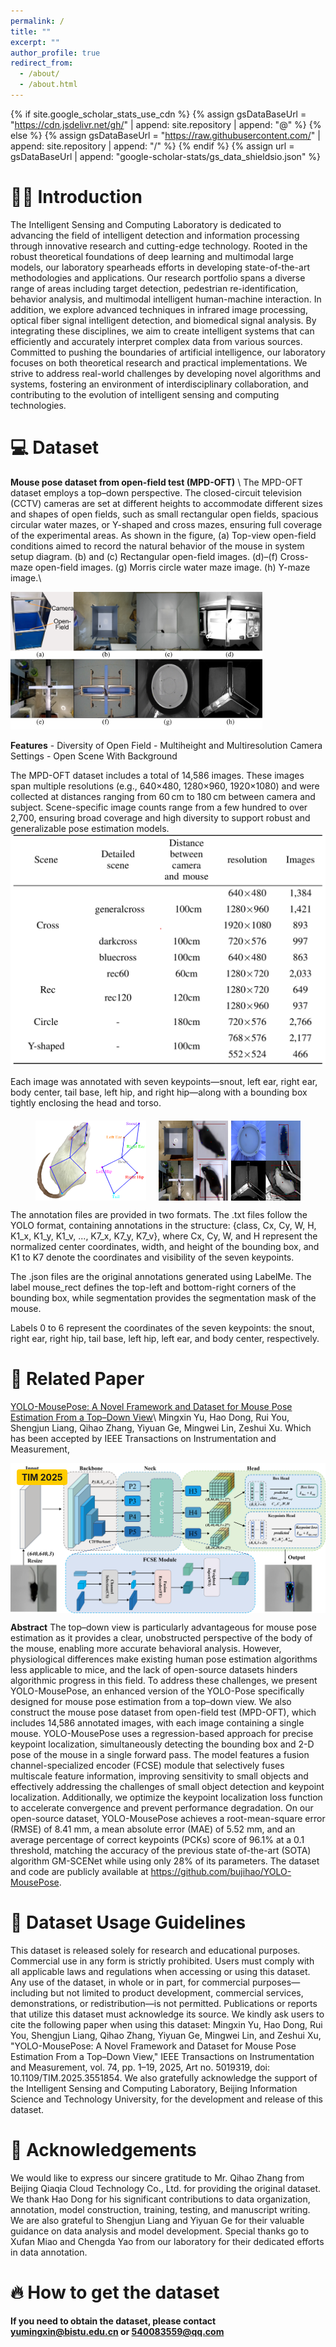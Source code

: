 ```yaml
---
permalink: /
title: ""
excerpt: ""
author_profile: true
redirect_from: 
  - /about/
  - /about.html
---
```


{% if site.google_scholar_stats_use_cdn %}
{% assign gsDataBaseUrl = "https://cdn.jsdelivr.net/gh/" | append: site.repository | append: "@" %}
{% else %}
{% assign gsDataBaseUrl = "https://raw.githubusercontent.com/" | append: site.repository | append: "/" %}
{% endif %}
{% assign url = gsDataBaseUrl | append: "google-scholar-stats/gs_data_shieldsio.json" %}

<!-- <span class='anchor' id='about-me'></span> -->

# 👨‍🔬 Introduction
The Intelligent Sensing and Computing Laboratory is dedicated to advancing the field of intelligent detection and information processing through innovative research and cutting-edge technology. Rooted in the robust theoretical foundations of deep learning and multimodal large models, our laboratory spearheads efforts in developing state-of-the-art methodologies and applications.
Our research portfolio spans a diverse range of areas including target detection, pedestrian re-identification, behavior analysis, and multimodal intelligent human-machine interaction. In addition, we explore advanced techniques in infrared image processing, optical fiber signal intelligent detection, and biomedical signal analysis. By integrating these disciplines, we aim to create intelligent systems that can efficiently and accurately interpret complex data from various sources.
Committed to pushing the boundaries of artificial intelligence, our laboratory focuses on both theoretical research and practical implementations. We strive to address real-world challenges by developing novel algorithms and systems, fostering an environment of interdisciplinary collaboration, and contributing to the evolution of intelligent sensing and computing technologies.

# 💻 Dataset 

  **Mouse pose dataset from open-field test (MPD-OFT)** \\ 
    The MPD-OFT dataset employs a top–down perspective. The closed-circuit television (CCTV) cameras are set
    at different heights to accommodate different sizes and shapes
    of open fields, such as small rectangular open fields, spacious
    circular water mazes, or Y-shaped and cross mazes, ensuring
    full coverage of the experimental areas. As shown in the figure,
    (a) Top-view open-field conditions aimed to record the natural behavior of the mouse in system setup diagram. (b) and
    (c) Rectangular open-field images. (d)–(f) Cross-maze open-field images.
    (g) Morris circle water maze image. (h) Y-maze image.\\

<img src="images/fig3.png" alt="Lab Team" width="80%">

  **Features**
    - Diversity of Open Field
    - Multiheight and Multiresolution Camera Settings
    - Open Scene With Background

The MPD-OFT dataset includes a total of 14,586 images. These images span multiple resolutions (e.g., 640×480, 1280×960, 1920×1080) and were collected at distances ranging from 60 cm to 180 cm between camera and subject. Scene-specific image counts range from a few hundred to over 2,700, ensuring broad coverage and high diversity to support robust and generalizable pose estimation models.
<img src="images/tab1.png" alt="Lab Team" width="100%">

Each image was annotated with seven keypoints—snout, left ear, right ear, body center, tail base, left hip, and right hip—along with a bounding box tightly enclosing the head and torso.
<div style="display: flex; justify-content: center; gap: 20px; margin-top: 20px;">
  <img src="images/fig4.png" alt="Image 1" style="width: 35%;">
  <img src="images/fig5.png" alt="Image 2" style="width: 45%;">
</div>

The annotation files are provided in two formats. The .txt files follow the YOLO format, containing annotations in the structure:
{class, Cx, Cy, W, H, K1_x, K1_y, K1_v, ..., K7_x, K7_y, K7_v},
where Cx, Cy, W, and H represent the normalized center coordinates, width, and height of the bounding box, and K1 to K7 denote the coordinates and visibility of the seven keypoints.

The .json files are the original annotations generated using LabelMe. The label mouse_rect defines the top-left and bottom-right corners of the bounding box, while segmentation provides the segmentation mask of the mouse. 

Labels 0 to 6 represent the coordinates of the seven keypoints: the snout, right ear, right hip, tail base, left hip, left ear, and body center, respectively.



# 📝 Related Paper 

  [YOLO-MousePose: A Novel Framework and Dataset for Mouse Pose Estimation From a Top–Down View](https://ieeexplore.ieee.org/document/10929680)\\
  Mingxin Yu, Hao Dong, Rui You, Shengjun Liang, Qihao Zhang, Yiyuan Ge, Mingwei Lin, Zeshui Xu. Which has been accepted by IEEE Transactions on Instrumentation and Measurement,
<div class='paper-box' style="position: relative;">
  <img src="images/fig7.png" alt="sym" style="width: 100%; height: auto; display: block;">
  <div class="badge" style="
    position: absolute;
    top: 10px;
    left: 10px;
    background: #ffcc00;
    padding: 4px 8px;
    font-weight: bold;
    border-radius: 4px;
    font-size: 14px;
  ">
    TIM 2025
  </div>
  <div class='paper-box-text' markdown="1">
    <!-- Your text here -->
  </div>
</div>

**Abstract**
    The top–down view is particularly advantageous
    for mouse pose estimation as it provides a clear, unobstructed
    perspective of the body of the mouse, enabling more accurate
    behavioral analysis. However, physiological differences make
    existing human pose estimation algorithms less applicable to
    mice, and the lack of open-source datasets hinders algorithmic
    progress in this field. To address these challenges, we present
    YOLO-MousePose, an enhanced version of the YOLO-Pose
    specifically designed for mouse pose estimation from a top–down
    view. We also construct the mouse pose dataset from open-field
    test (MPD-OFT), which includes 14,586 annotated images, with
    each image containing a single mouse. YOLO-MousePose uses
    a regression-based approach for precise keypoint localization,
    simultaneously detecting the bounding box and 2-D pose of the
    mouse in a single forward pass. The model features a fusion
    channel-specialized encoder (FCSE) module that selectively fuses
    multiscale feature information, improving sensitivity to small
    objects and effectively addressing the challenges of small object
    detection and keypoint localization. Additionally, we optimize the
    keypoint localization loss function to accelerate convergence and
    prevent performance degradation. On our open-source dataset,
    YOLO-MousePose achieves a root-mean-square error (RMSE)
    of 8.41 mm, a mean absolute error (MAE) of 5.52 mm, and an
    average percentage of correct keypoints (PCKs) score of 96.1%
    at a 0.1 threshold, matching the accuracy of the previous state
    of-the-art (SOTA) algorithm GM-SCENet while using only 28%
    of its parameters. The dataset and code are publicly available at
    https://github.com/bujihao/YOLO-MousePose.


<!-- <div class='paper-box'><div class='paper-box-image'><div><div class="badge">TIM 2025</div><img src='images/fig7.png' alt="sym" width="100%"></div></div>
<div class='paper-box-text' markdown="1">

[YOLO-MousePose: A Novel Framework and Dataset for Mouse Pose Estimation From a Top–Down View](https://ieeexplore.ieee.org/document/10929680)\\
Mingxin Yu, Hao Dong, Rui You, Shengjun Liang, Qihao Zhang, Yiyuan Ge, Mingwei Lin，Zeshui Xu\\
**Abstract**
The top–down view is particularly advantageous
for mouse pose estimation as it provides a clear, unobstructed
perspective of the body of the mouse, enabling more accurate
behavioral analysis. However, physiological differences make
existing human pose estimation algorithms less applicable to
mice, and the lack of open-source datasets hinders algorithmic
progress in this field. To address these challenges, we present
YOLO-MousePose, an enhanced version of the YOLO-Pose
specifically designed for mouse pose estimation from a top–down
view. We also construct the mouse pose dataset from open-field
test (MPD-OFT), which includes 14 586 annotated images, with
each image containing a single mouse. YOLO-MousePose uses
a regression-based approach for precise keypoint localization,
simultaneously detecting the bounding box and 2-D pose of the
mouse in a single forward pass. The model features a fusion
channel-specialized encoder (FCSE) module that selectively fuses
multiscale feature information, improving sensitivity to small
objects and effectively addressing the challenges of small object
detection and keypoint localization. Additionally, we optimize the
keypoint localization loss function to accelerate convergence and
prevent performance degradation. On our open-source dataset,
YOLO-MousePose achieves a root-mean-square error (RMSE)
of 8.41 mm, a mean absolute error (MAE) of 5.52 mm, and an
average percentage of correct keypoints (PCKs) score of 96.1%
at a 0.1 threshold, matching the accuracy of the previous stateof-the-art (SOTA) algorithm GM-SCENet while using only 28%
of its parameters. The dataset and code are publicly available at
https://github.com/bujihao/YOLO-MousePose.
</div>
</div> -->


# 📖 Dataset Usage Guidelines
This dataset is released solely for research and educational purposes. Commercial use in any form is strictly prohibited. Users must comply with all applicable laws and regulations when accessing or using this dataset. Any use of the dataset, in whole or in part, for commercial purposes—including but not limited to product development, commercial services, demonstrations, or redistribution—is not permitted. Publications or reports that utilize this dataset must acknowledge its source.
We kindly ask users to cite the following paper when using this dataset:
Mingxin Yu, Hao Dong, Rui You, Shengjun Liang, Qihao Zhang, Yiyuan Ge, Mingwei Lin, and Zeshui Xu,
"YOLO-MousePose: A Novel Framework and Dataset for Mouse Pose Estimation From a Top–Down View,"
IEEE Transactions on Instrumentation and Measurement, vol. 74, pp. 1–19, 2025, Art no. 5019319,
doi: 10.1109/TIM.2025.3551854.
We also gratefully acknowledge the support of the Intelligent Sensing and Computing Laboratory, Beijing Information Science and Technology University, for the development and release of this dataset.


# 💬 Acknowledgements
We would like to express our sincere gratitude to Mr. Qihao Zhang from Beijing Qiaqia Cloud Technology Co., Ltd. for providing the original dataset. We thank Hao Dong for his significant contributions to data organization, annotation, model construction, training, testing, and manuscript writing. We are also grateful to Shengjun Liang and Yiyuan Ge for their valuable guidance on data analysis and model development. Special thanks go to Xufan Miao and Chengda Yao from our laboratory for their dedicated efforts in data annotation.

# 🔥 How to get the dataset
**If you need to obtain the dataset, please contact [yumingxin@bistu.edu.cn](yumingxin@bistu.edu.cn) or [540083559@qq.com](540083559@qq.com)**

<script type="text/javascript" src="//rf.revolvermaps.com/0/0/6.js?i=54e0ojatafc&amp;m=7&amp;c=e63100&amp;cr1=ffffff&amp;f=arial&amp;l=0&amp;bv=90&amp;lx=-420&amp;ly=420&amp;hi=20&amp;he=7&amp;hc=a8ddff&amp;rs=80" async="async"></script>
